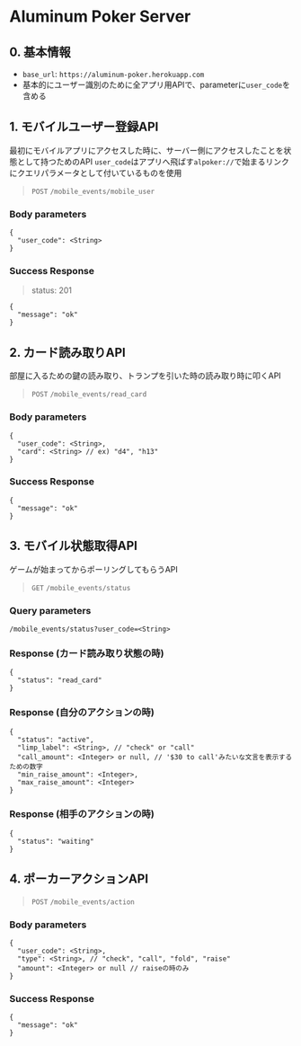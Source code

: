 # Aluminum Poker Server

## 0. 基本情報
* `base_url`: `https://aluminum-poker.herokuapp.com`
* 基本的にユーザー識別のために全アプリ用APIで、parameterに`user_code`を含める

## 1. モバイルユーザー登録API
最初にモバイルアプリにアクセスした時に、サーバー側にアクセスしたことを状態として持つためのAPI
`user_code`はアプリへ飛ばす`alpoker://`で始まるリンクにクエリパラメータとして付いているものを使用
> `POST` `/mobile_events/mobile_user`
### Body parameters
```
{
  "user_code": <String>
}
```

### Success Response
> status: 201
```
{
  "message": "ok"
}
```

## 2. カード読み取りAPI
部屋に入るための鍵の読み取り、トランプを引いた時の読み取り時に叩くAPI
> `POST` `/mobile_events/read_card`
### Body parameters
```
{
  "user_code": <String>,
  "card": <String> // ex) "d4", "h13"
}
```
### Success Response
```
{
  "message": "ok"
}
```

## 3. モバイル状態取得API
ゲームが始まってからポーリングしてもらうAPI
> `GET` `/mobile_events/status`
### Query parameters
```
/mobile_events/status?user_code=<String>
```

### Response (カード読み取り状態の時)
```
{
  "status": "read_card"
}
```

### Response (自分のアクションの時)
```
{
  "status": "active",
  "limp_label": <String>, // "check" or "call"
  "call_amount": <Integer> or null, // '$30 to call'みたいな文言を表示するための数字
  "min_raise_amount": <Integer>,
  "max_raise_amount": <Integer>
}
```

### Response (相手のアクションの時)
```
{
  "status": "waiting"
}
```

## 4. ポーカーアクションAPI
> `POST` `/mobile_events/action`
### Body parameters
```
{
  "user_code": <String>,
  "type": <String>, // "check", "call", "fold", "raise"
  "amount": <Integer> or null // raiseの時のみ
}
```

### Success Response
```
{
  "message": "ok"
}
```
